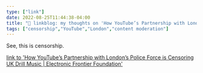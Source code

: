 ```yaml
---
type: ["link"]
date: 2022-08-25T11:44:38-04:00
title: "🔗 linkblog: my thoughts on 'How YouTube’s Partnership with London’s Police Force is Censoring UK Drill Music | Electronic Frontier Foundation'"
tags: ["censorship","YouTube","London","content moderation"]
---
```

See, this is censorship.
 

[link to 'How YouTube’s Partnership with London’s Police Force is Censoring UK Drill Music | Electronic Frontier Foundation'](https://www.eff.org/deeplinks/2022/08/how-youtubes-partnership-londons-police-force-censoring-uks-drill-music)
